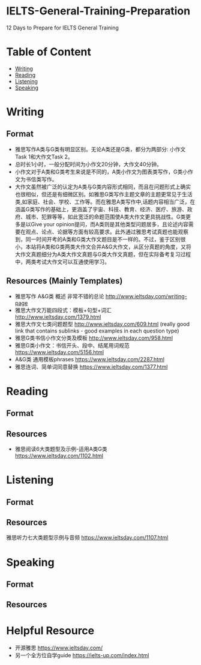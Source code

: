 # IELTS-General-Training-Preparation
12 Days to Prepare for IELTS General Training

# Table of Content
- [Writing](#writing)
- [Reading](#reading)
- [Listening](#listening)
- [Speaking](#speaking)

# Writing
## Format
- 雅思写作A类与G类有明显区别。无论A类还是G类，都分为两部分: 小作文Task 1和大作文Task 2。
- 总时长1小时，一般分配时间为小作文20分钟，大作文40分钟。
- 小作文对于A类和G类考生来说是不同的，A类小作文为图表类写作，G类小作文为书信类写作。
- 大作文虽然被广泛的认定为A类与G类内容形式相同，而且在问题形式上确实也很相似，但还是有细微区别。如雅思G类写作主题文章的主题更常见于生活类,如家庭、社会、学校、工作等。而在雅思A类写作中,话题内容相当广泛，在涵盖G类写作的基础上，更涵盖了宇宙、科技、教育、经济、医疗、旅游、政府、城市、犯罪等等，如此宽泛的命题范围使A类大作文更具挑战性。G类更多是以Give your opinion提问，而A类则是其他类型问题居多，且论述内容需要在观点、论点、论据等方面有较高要求。此外通过雅思考试真题也能观察到，同一时间开考的A类和G类大作文题目是不一样的。不过，鉴于区别很小，本站将A类和G类两类大作文合并A&G大作文，从区分真题的角度，又将大作文真题细分为A类大作文真题与G类大作文真题，但在实际备考复习过程中，两类考试大作文可以互通使用学习。

## Resources (Mainly Templates)
- 雅思写作 A&G类 概述 非常不错的总论 http://www.ieltsday.com/writing-page
- 雅思大作文万能四段式：模板+句型+词汇 http://www.ieltsday.com/1379.html
- 雅思大作文七类问题题型 http://www.ieltsday.com/609.html (really good link that contains sublinks - good examples in each question type)
- 雅思G类书信小作文分类及模板 http://www.ieltsday.com/958.html
- 雅思G类小作文：书信开头、段中、结尾用词规范 https://www.ieltsday.com/5156.html
- A&G类 通用模板phrases https://www.ieltsday.com/2287.html
- 雅思连词、简单词同意替换 https://www.ieltsday.com/1377.html

# Reading
## Format

## Resources
- 雅思阅读6大类题型及示例-适用A类G类 https://www.ieltsday.com/1102.html


# Listening
## Format

## Resources
雅思听力七大类题型示例与音频 https://www.ieltsday.com/1107.html

# Speaking
## Format

## Resources

# Helpful Resource
- 开源雅思 https://www.ieltsday.com/
- 另一个全方位自学guide https://ielts-up.com/index.html
